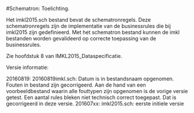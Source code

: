 #Schematron: Toelichting.

Het imkl2015.sch bestand bevat de schematronregels. Deze schematronregels zijn de implementatie van de businessrules die bij imkl2015 zijn gedefinieerd. Met het schematron bestand kunnen de imkl bestanden worden gevalideerd op correcte toepassing van de businessrules.

Zie hoofdstuk 8 van IMKL2015_Dataspecificatie.

Versie informatie:

20160819: 20160819imkl.sch:	Datum is in bestandsnaam opgenomen. Fouten in bestand zijn gecorrigeerd. Aan de hand van een voorbeeldbestand waarin alle fouttypen zijn opgenomen is de vorige versie getest. Een aantal rules bleken niet technisch correct toegepast. Dat is gecorrigeerd in deze versie.
201607xx: imkl2015.sch: 	eerste initiele versie
